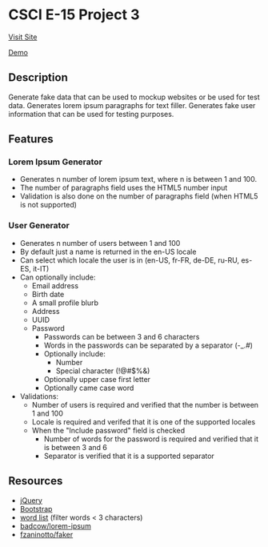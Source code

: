 # CSCI E-15 Project 3

[Visit Site](http://p3.scottpullen.me)

[Demo](http://screencast.com/t/hkJFuxIgR5IV)

## Description
Generate fake data that can be used to mockup websites or be used for test data. Generates lorem ipsum paragraphs for text filler. Generates fake user information that can be used for testing purposes.

## Features

### Lorem Ipsum Generator
- Generates n number of lorem ipsum text, where n is between 1 and 100.
- The number of paragraphs field uses the HTML5 number input
- Validation is also done on the number of paragraphs field (when HTML5 is not supported)

### User Generator
- Generates n number of users between 1 and 100
- By default just a name is returned in the en-US locale
- Can select which locale the user is in (en-US, fr-FR, de-DE, ru-RU, es-ES, it-IT)
- Can optionally include:
  - Email address
  - Birth date
  - A small profile blurb
  - Address
  - UUID
  - Password
    - Passwords can be between 3 and 6 characters
    - Words in the passwords can be separated by a separator (-_.#)
    - Optionally include:
      - Number
      - Special character (!@#$%&)
    - Optionally upper case first letter
    - Optionally came case word
- Validations:
  - Number of users is required and verified that the number is between 1 and 100
  - Locale is required and verifed that it is one of the supported locales
  - When the "Include password" field is checked
    - Number of words for the password is required and verified that it is between 3 and 6
    - Separator is verified that it is a supported separator

## Resources
- [jQuery](http://jquery.com)
- [Bootstrap](http://getbootstrap.com)
- [word list](https://github.com/first20hours/google-10000-english) (filter words < 3 characters)
- [badcow/lorem-ipsum](https://packagist.org/packages/badcow/lorem-ipsum)
- [fzaninotto/faker](https://packagist.org/packages/fzaninotto/faker)